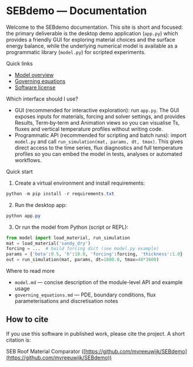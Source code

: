 # SEBdemo — Documentation

Welcome to the SEBdemo documentation. This site is short and focused: the primary deliverable is the desktop demo application (`app.py`) which provides a friendly GUI for exploring material choices and the surface energy balance, while the underlying numerical model is available as a programmatic library (`model.py`) for scripted experiments.

Quick links

- [Model overview](model.md)
- [Governing equations](governing_equations.md)
- [Software license](LICENSE.md)

Which interface should I use?

- GUI (recommended for interactive exploration): run `app.py`. The GUI exposes inputs for materials, forcing and solver settings, and provides Results, Term‑by‑term and Animation views so you can visualise Ts, fluxes and vertical temperature profiles without writing code.
- Programmatic API (recommended for scripting and batch runs): import `model.py` and call `run_simulation(mat, params, dt, tmax)`. This gives direct access to the time series, flux diagnostics and full temperature profiles so you can embed the model in tests, analyses or automated workflows.

Quick start

1. Create a virtual environment and install requirements:

```powershell
python -m pip install -r requirements.txt
```

2. Run the desktop app:

```powershell
python app.py
```

3. Or run the model from Python (script or REPL):

```py
from model import load_material, run_simulation
mat = load_material('sandy_dry')
forcing = ...  # build forcing dict (see model.py example)
params = {'beta':0.5, 'h':10.0, 'forcing':forcing, 'thickness':1.0}
out = run_simulation(mat, params, dt=1800.0, tmax=48*3600)
```

Where to read more

- `model.md` — concise description of the module-level API and example usage
- `governing_equations.md` — PDE, boundary conditions, flux parameterisations and discretisation notes

## How to cite

If you use this software in published work, please cite the project. A short citation is:

SEB Roof Material Comparator ([https://github.com/mvreeuwijk/SEBdemo](https://github.com/mvreeuwijk/SEBdemo))
